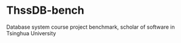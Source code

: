 # ThssDB-bench

Database system course project benchmark, scholar of software in Tsinghua University

